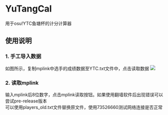 # YuTangCal
用于osu!YTC鱼塘杯的计分计算器
## 使用说明
### 1. 手工导入数据  
如图所示，复制mplink中选手的成绩数据至YTC.txt文件中，点击读取数据
![](http://81.68.188.43:7778/imgs/2021/11/b6ccc11d3b014835.png)  
### 2. 读取mplink  
输入mplink后8位数字，点击mplink读取按钮。如果使用翻墙软件后出现错误可以尝试pre-release版本  
可以使用players_old.txt文件替换原文件，使用73526660测试网络连接是否正常
